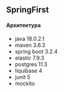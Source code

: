 <h2>SpringFirst</h2>
<h4>Архитектура</h4>
<ul>
<li>java 18.0.2.1</li> 
<li>maven 3.6.3</li>
<li>spring boot 3.2.4</li>
<li>elastic 7.9.3</li>
<li>postgres 11.3</li>
<li>liquibase 4</li>
<li>junit 5</li>
<li>mockito</li>
</ul>